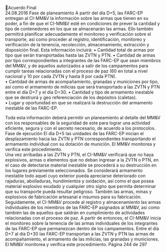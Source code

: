 Acuerdo Final  
24.08.2016 
Fase de planeamiento 
A partir del día D+5, las FARC-EP entregan al CI-MM&V la información sobre las armas que tienen en su 
poder, a fin de que el CI-MM&V esté en condiciones de prever la cantidad y tipo de contenedores en los 
que  se  almacenarán  las  armas.  Ello  también  permitirá  planificar  adecuadamente  el  monitoreo  y 
verificación sobre el transporte, así como proceder al registro, identificación, monitoreo y verificación de 
la tenencia, recolección, almacenamiento, extracción y disposición final. 
Esta información incluirá: 
• Cantidad total de armas por tipo que serán transportadas hasta las ZVTN y PTN. 
• Cantidad  de  armas  por  tipo  correspondientes  a  integrantes  de  las  FARC-EP  que  sean  miembros  del 
MM&V, y de aquellos autorizados a salir de los campamentos para cumplir tareas relacionadas con el 
proceso de paz (60 en total a nivel nacional y 10 por cada ZVTN y hasta 8 por cada PTN).  
• Cantidad de armas de acompañamiento, granadas y municiones por tipo, así como el armamento de 
milicias que será transportado a las ZVTN y PTN entre el día D+7 y el día D+30. 
• Cantidad  y  tipo  de  armamento  inestable  que  se  destruirá  y  geo  referenciación  de  los  depósitos 
(caletas).  
• Lugar y oportunidad en que se realizará la destrucción del armamento inestable de las FARC-EP. 
 
Toda esta información deberá permitir un planeamiento al detalle del MM&V con los responsables de la 
seguridad de este para lograr una actividad eficiente, segura y con el secreto necesario, de acuerdo a los 
protocolos.  
Fase de ejecución 
El día D+5 las unidades de las FARC-EP inician el desplazamiento hacia las ZVTN y PTN correspondientes 
transportando el armamento individual con su dotación de munición. 
El MM&V monitorea y verifica este procedimiento.  
Una vez arribadas a las ZVTN y PTN, el CI-MM&V verificará que no haya explosivos,  armas o elementos 
que no deban ingresar a la ZVTN o PTN, en el caso de detectarse material inestable se procederá a su 
destrucción en los lugares previamente seleccionados. 
Se  considerará  armamento  inestable  todo  aquel  cuyo  exterior  pueda  apreciarse  deteriorado  con 
rajaduras, abolladuras, hundimientos y oxidación, así como el que posea material explosivo exudado y 
cualquier  otro  signo  que  permita  determinar  que  su  transporte  pueda  resultar  peligroso.  También  las 
armas, minas y explosivos de fabricación artesanal e insumos para su fabricación. 
Seguidamente, el CI-MM&V procede al registro y almacenamiento las armas individuales de los miembros 
de las FARC-EP asignados al MM&V, así como también las de aquellos que saldrán en cumplimiento de 
actividades  relacionadas  con  el  proceso  de  paz.  A  partir  de  entonces,  el  CI-MM&V  inicia  el  monitoreo 
sobre la tenencia de las armas individuales de los integrantes de las FARC-EP que permanezcan dentro de 
los campamentos. 
Entre el día D+7 al día D+30 las FARC-EP transportan a las ZVTN y PTN las armas de acompañamiento, el 
armamento de las milicias, las granadas y municiones. El MM&V monitorea y verifica este procedimiento. 
Página 244 de 297 
 

